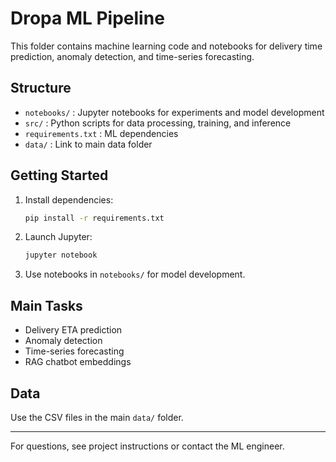 # Dropa ML Pipeline

This folder contains machine learning code and notebooks for delivery time prediction, anomaly detection, and time-series forecasting.

## Structure

- `notebooks/` : Jupyter notebooks for experiments and model development
- `src/` : Python scripts for data processing, training, and inference
- `requirements.txt` : ML dependencies
- `data/` : Link to main data folder

## Getting Started

1. Install dependencies:
   ```bash
   pip install -r requirements.txt
   ```
2. Launch Jupyter:
   ```bash
   jupyter notebook
   ```
3. Use notebooks in `notebooks/` for model development.

## Main Tasks

- Delivery ETA prediction
- Anomaly detection
- Time-series forecasting
- RAG chatbot embeddings

## Data

Use the CSV files in the main `data/` folder.

---

For questions, see project instructions or contact the ML engineer.
